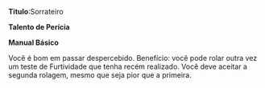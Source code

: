 **Titulo**:Sorrateiro

**Talento de Perícia**

**Manual Básico**

 Você é bom em passar despercebido. Benefício: você pode rolar outra vez um teste de Furtividade que tenha recém realizado. Você deve aceitar a segunda rolagem, mesmo que seja pior que a primeira.